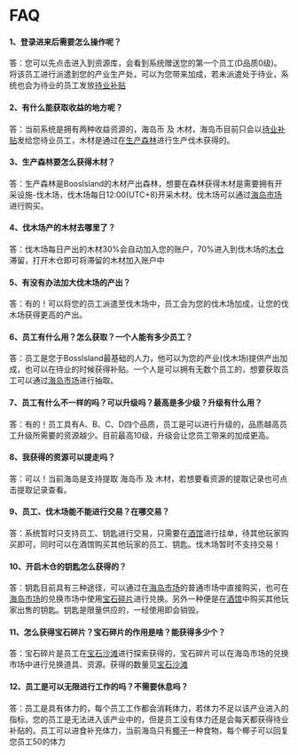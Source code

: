# FAQ

#### 1、登录进来后需要怎么操作呢？

&#x20;      答：您可以先点击进入到资源库，会看到系统赠送您的第一个员工(D品质0级)。将该员工进行派遣到您的产业生产处，可以为您带来加成，若未派遣处于待业，系统也会为待业的员工发放[待业补贴](zhuan/dai-ye-bu-tie.md)

#### 2、有什么能获取收益的地方呢？

&#x20;       答：当前系统是拥有两种收益资源的，海岛币 及 木材，海岛币目前只会以[待业补贴](zhuan/dai-ye-bu-tie.md)发给您待业员工，木材是通过在[生产森林](wan/sheng-chan-sen-lin/)进行生产伐木获得的。

#### 3、生产森林要怎么获得木材？

&#x20;       答：生产森林是BoosIsland的木材产出森林，想要在森林获得木材是需要拥有开采设施-伐木场，伐木场每日12:00(UTC+8)开采木材。伐木场可以通过[海岛市场](wan/hai-dao-shi-chang.md)进行购买。

#### 4、伐木场产的木材去哪里了？

&#x20;      答：伐木场每日产出的木材30%会自动加入您的账户，70%进入到伐木场的[木仓](wan/sheng-chan-sen-lin/mu-cang.md)滞留，打开木仓即可将滞留的木材加入账户中

#### 5、有没有办法加大伐木场的产出？

&#x20;       答：有的！可以将您的员工派遣至伐木场中，员工会为您的伐木场加成，让您的伐木场获得更高的产出。

#### 6、员工有什么用？怎么获取？一个人能有多少员工？

&#x20;        答：员工是您于BossIsland最基础的人力，他可以为您的产业(伐木场)提供产出加成，也可以在待业的时候获得补贴。一个人是可以拥有无数个员工的，想要获取员工可以通过[海岛市场](wan/hai-dao-shi-chang.md)进行抽取。

#### 7、员工有什么不一样的吗？可以升级吗？最高是多少级？升级有什么用？

&#x20;        答：有的！员工具有A、B、C、D四个品质，员工是可以进行升级的，品质越高员工升级所需要的资源越少。目前最高10级，升级会让您员工带来的加成更高。

#### 8、我获得的资源可以提走吗？

&#x20;       答：可以！当前海岛是支持提取 海岛币 及  木材，若想要看资源的提取记录也可点击提取记录查看。

#### 9、员工、伐木场能不能进行交易？在哪交易？

&#x20;       答：系统暂时只支持员工、钥匙进行交易，只需要在[酒馆](zhuan/jiu-guan.md)进行挂单，待其他玩家购买即可，同时可以在酒馆购买其他玩家的员工、钥匙。伐木场暂时不支持交易！

#### 10、开启木仓的钥匙怎么获得的？

&#x20;        答：钥匙目前具有三种途径，可以通过在[海岛市场](wan/hai-dao-shi-chang.md)的普通市场中直接购买，也可在[海岛市场](wan/hai-dao-shi-chang.md)的兑换市场中使用[宝石碎片](wan/bao-shi-sha-tan.md)进行兑换。另外一种便是在[酒馆](zhuan/jiu-guan.md)中购买其他玩家出售的钥匙。钥匙是限量供应的，一经使用即会销毁。

#### 11、怎么获得宝石碎片？宝石碎片的作用是啥？能获得多少个？

&#x20;         答：宝石碎片是员工在[宝石沙滩](wan/bao-shi-sha-tan.md)进行探索获得的，宝石碎片可以在海岛市场的兑换市场中进行兑换道具、资源。获得的数量见[宝石沙滩](wan/bao-shi-sha-tan.md)

#### 12、员工是可以无限进行工作的吗？不需要休息吗？

&#x20;         答：员工是具有体力的，每个员工工作都会消耗体力，若体力不足以该产业进入的指标，您的员工是无法进入该产业中的，但是员工没有体力还是会每天都获得待业补贴的。员工可以进食补充体力，当前海岛只有[椰子](wan/hai-dao-shi-chang.md)一种食物，每个椰子可以回复您员工50的体力











